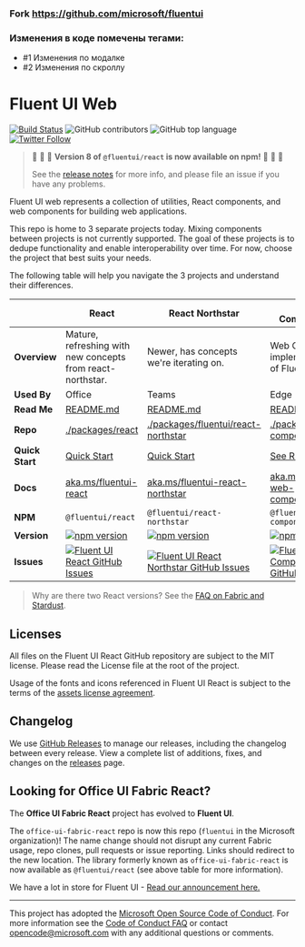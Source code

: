 ### Fork https://github.com/microsoft/fluentui

### Изменения в коде помечены тегами:
* #1 Изменения по модалке
* #2 Изменения по скроллу

# Fluent UI Web

[![Build Status](https://img.shields.io/azure-devops/build/uifabric/fabricpublic/164/master?style=flat-square)](https://dev.azure.com/uifabric/fabricpublic/_build?definitionId=164) ![GitHub contributors](https://img.shields.io/github/contributors/microsoft/fluentui?style=flat-square) ![GitHub top language](https://img.shields.io/github/languages/top/microsoft/fluentui?style=flat-square) [![Twitter Follow](https://img.shields.io/twitter/follow/fluentui?logo=twitter&style=flat-square)](https://twitter.com/FluentUI?ref_src=twsrc%5Etfw)

> :tada: :tada: :tada: **Version 8 of `@fluentui/react` is now available on npm!** :tada: :tada: :tada:
>
> See the [release notes](https://github.com/microsoft/fluentui/wiki/Version-8-release-notes) for more info, and please file an issue if you have any problems.

Fluent UI web represents a collection of utilities, React components, and web components for building web applications.

This repo is home to 3 separate projects today. Mixing components between projects is not currently supported. The goal of these projects is to dedupe functionality and enable interoperability over time. For now, choose the project that best suits your needs.

The following table will help you navigate the 3 projects and understand their differences.

<!-- prettier-ignore-start -->
|   | React | React Northstar | Web Components |
|---| ----- | --------------- | -------------- |
| **Overview**    | Mature, refreshing with new concepts from react-northstar. | Newer, has concepts we're iterating on. | Web Component implementation of Fluent UI. |
| **Used By**     | Office| Teams | Edge |
| **Read Me**     | [README.md](/packages/react/README.md) | [README.md](/packages/fluentui/README.md) | [README.md](/packages/web-components/README.md) |
| **Repo**        | [./packages/react](/packages/react) | [./packages/fluentui/react-northstar](/packages/fluentui/react-northstar) | [./packages/web-components](/packages/web-components) |
| **Quick Start** | [Quick Start](https://developer.microsoft.com/en-us/fluentui#/get-started/web) | [Quick Start](https://fluentsite.z22.web.core.windows.net/quick-start) | [See README.md](https://github.com/microsoft/fluentui/tree/master/packages/web-components/README.md) |
| **Docs**        | [aka.ms/fluentui-react](https://aka.ms/fluentui-react) | [aka.ms/fluentui-react-northstar](https://aka.ms/fluentui-react-northstar) | [aka.ms/fluentui-web-components](https://aka.ms/fluentui-web-components) |
| **NPM**         | `@fluentui/react` | `@fluentui/react-northstar` | `@fluentui/web-components` |
| **Version**     | [![npm version](https://img.shields.io/npm/v/@fluentui/react?style=flat-square)](https://www.npmjs.com/package/@fluentui/react) | [![npm version](https://img.shields.io/npm/v/@fluentui/react-northstar?style=flat-square)](https://www.npmjs.com/package/@fluentui/react-northstar) | [![npm version](https://img.shields.io/npm/v/@fluentui/web-components?style=flat-square)](https://www.npmjs.com/package/@fluentui/web-components) |
| **Issues**      | [![Fluent UI React GitHub Issues](https://img.shields.io/github/issues/microsoft/fluentui/Fluent%20UI%20react?label=issues&style=flat-square)](https://github.com/microsoft/fluentui/issues?q=is%3Aissue+is%3Aopen+label%3A%22Fluent+UI+react%22) | [![Fluent UI React Northstar GitHub Issues](https://img.shields.io/github/issues/microsoft/fluentui/Fluent%20UI%20react-northstar?label=issues&style=flat-square)](https://github.com/microsoft/fluentui/issues?q=is%3Aissue+is%3Aopen+label%3A%22Fluent+UI+react-northstar%22) | [![Fluent UI Web Components GitHub Issues](https://img.shields.io/github/issues/microsoft/fluentui/web-components?label=issues&style=flat-square)](https://github.com/microsoft/fluentui/issues?q=is%3Aissue+is%3Aopen+label%3A%22web-components%22) |
<!-- prettier-ignore-end -->

> Why are there two React versions? See the [FAQ on Fabric and Stardust](https://github.com/microsoft/fluentui/wiki/FAQ---Fabric-and-Stardust-to-Fluent-UI).

## Licenses

All files on the Fluent UI React GitHub repository are subject to the MIT license. Please read the License file at the root of the project.

Usage of the fonts and icons referenced in Fluent UI React is subject to the terms of the [assets license agreement](https://aka.ms/fluentui-assets-license).

## Changelog

We use [GitHub Releases](https://github.com/blog/1547-release-your-software) to manage our releases, including the changelog between every release. View a complete list of additions, fixes, and changes on the [releases](https://github.com/microsoft/fluentui/releases) page.

## Looking for Office UI Fabric React?

The **Office UI Fabric React** project has evolved to **Fluent UI**.

The `office-ui-fabric-react` repo is now this repo (`fluentui` in the Microsoft organization)! The name change should not disrupt any current Fabric usage, repo clones, pull requests or issue reporting. Links should redirect to the new location. The library formerly known as `office-ui-fabric-react` is now available as `@fluentui/react` (see above table for more information).

We have a lot in store for Fluent UI - [Read our announcement here.](https://developer.microsoft.com/en-us/office/blogs/ui-fabric-is-evolving-into-fluent-ui/)

---

This project has adopted the [Microsoft Open Source Code of Conduct](https://opensource.microsoft.com/codeofconduct/). For more information see the [Code of Conduct FAQ](https://opensource.microsoft.com/codeofconduct/faq/) or contact [opencode@microsoft.com](mailto:opencode@microsoft.com) with any additional questions or comments.
